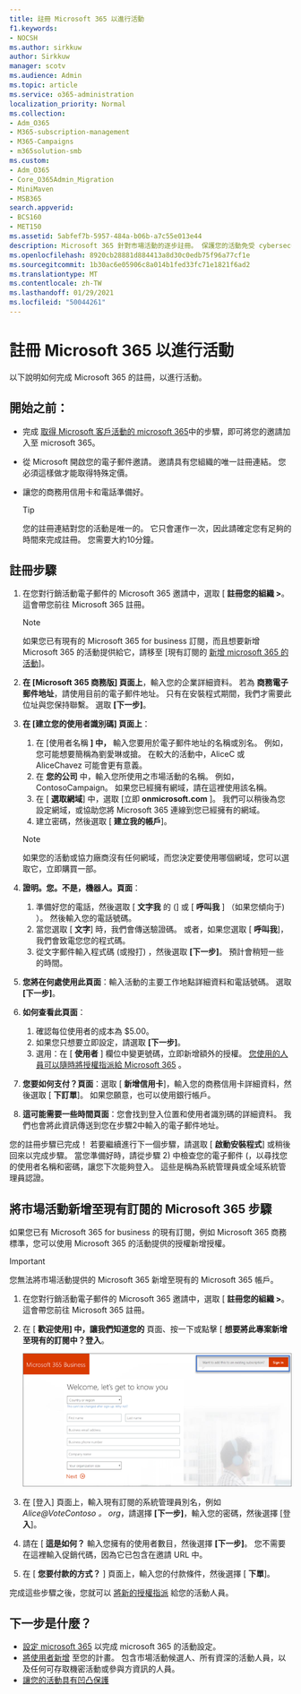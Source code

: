 ```yaml
---
title: 註冊 Microsoft 365 以進行活動
f1.keywords:
- NOCSH
ms.author: sirkkuw
author: Sirkkuw
manager: scotv
ms.audience: Admin
ms.topic: article
ms.service: o365-administration
localization_priority: Normal
ms.collection:
- Adm_O365
- M365-subscription-management
- M365-Campaigns
- m365solution-smb
ms.custom:
- Adm_O365
- Core_O365Admin_Migration
- MiniMaven
- MSB365
search.appverid:
- BCS160
- MET150
ms.assetid: 5abfef7b-5957-484a-b06b-a7c55e013e44
description: Microsoft 365 針對市場活動的逐步註冊。 保護您的活動免受 cybersecurity 威脅的電子郵件、資料和通訊的威脅。
ms.openlocfilehash: 8920cb28881d884413a8d30c0edb75f96a77cf1e
ms.sourcegitcommit: 1b30ac6e05906c8a014b1fed33fc71e1821f6ad2
ms.translationtype: MT
ms.contentlocale: zh-TW
ms.lasthandoff: 01/29/2021
ms.locfileid: "50044261"
---
```

# <a name="sign-up-for-microsoft-365-for-campaigns"></a>註冊 Microsoft 365 以進行活動 

以下說明如何完成 Microsoft 365 的註冊，以進行活動。

## <a name="before-you-start"></a>開始之前：

- 完成 [取得 Microsoft 客戶活動的 microsoft 365](get-microsoft-365-campaigns.md#get-microsoft-365-for-campaigns)中的步驟，即可將您的邀請加入至 microsoft 365。
- 從 Microsoft 開啟您的電子郵件邀請。 邀請具有您組織的唯一註冊連結。 您必須這樣做才能取得特殊定價。
- 讓您的商務用信用卡和電話準備好。

    > [!TIP]
    > 您的註冊連結對您的活動是唯一的。 它只會運作一次，因此請確定您有足夠的時間來完成註冊。 您需要大約10分鐘。

## <a name="steps-to-sign-up"></a>註冊步驟

1. 在您對行銷活動電子郵件的 Microsoft 365 邀請中，選取 [ **註冊您的組織 >**。 這會帶您前往 Microsoft 365 註冊。
    > [!NOTE]
    > 如果您已有現有的 Microsoft 365 for business 訂閱，而且想要新增 Microsoft 365 的活動提供給它，請移至 [現有訂閱的 [新增 microsoft 365 的活動](#steps-to-add-microsoft-365-for-campaigns-to-an-existing-subscription)]。
1. **在 [Microsoft 365 商務版] 頁面上**，輸入您的企業詳細資料。 若為 **商務電子郵件地址**，請使用目前的電子郵件地址。 只有在安裝程式期間，我們才需要此位址與您保持聯繫。 選取 **[下一步]**。
1. **在 [建立您的使用者識別碼] 頁面上**：
    1. 在 [使用者名稱 **] 中，** 輸入您要用於電子郵件地址的名稱或別名。 例如，您可能想要簡稱為劉愛琳或搶。 在較大的活動中，AliceC 或 AliceChavez 可能會更有意義。
    2. 在 **您的公司** 中，輸入您所使用之市場活動的名稱。 例如，ContosoCampaign。 如果您已經擁有網域，請在這裡使用該名稱。 
    3. 在 [ **選取網域**] 中，選取 [立即 **onmicrosoft.com** ]。 我們可以稍後為您設定網域，或協助您將 Microsoft 365 連線到您已經擁有的網域。
    4. 建立密碼，然後選取 [ **建立我的帳戶**]。
    > [!NOTE]
    > 如果您的活動或協力廠商沒有任何網域，而您決定要使用哪個網域，您可以選取它，立即購買一部。

4. **證明。您。不是，機器人。頁面**：
    1. 準備好您的電話，然後選取 [ **文字我** 的 (] 或 [ **呼叫我** ] （如果您傾向于) ）。 然後輸入您的電話號碼。 
    2. 當您選取 [ **文字**] 時，我們會傳送驗證碼。 或者，如果您選取 [ **呼叫我**]，我們會致電您您的程式碼。
    3. 從文字郵件輸入程式碼 (或撥打) ，然後選取 **[下一步]**。 預計會稍短一些的時間。 
5. **您將在何處使用此頁面**：輸入活動的主要工作地點詳細資料和電話號碼。 選取 **[下一步]**。
6. **如何查看此頁面**：
    1. 確認每位使用者的成本為 $5.00。 
    2. 如果您只想要立即設定，請選取 **[下一步]**。 
    3. 選用：在 [ **使用者** ] 欄位中變更號碼，立即新增額外的授權。 [您使用的人員可以隨時將授權指派給 Microsoft 365](../business/add-users-m365b.md?toc=/microsoft-365/campaigns/toc.json) 。
7. **您要如何支付？頁面**：選取 [ **新增信用卡**]，輸入您的商務信用卡詳細資料，然後選取 [ **下訂單**]。 如果您願意，也可以使用銀行帳戶。
8. **這可能需要一些時間頁面**：您會找到登入位置和使用者識別碼的詳細資料。 我們也會將此資訊傳送到您在步驟2中輸入的電子郵件地址。

您的註冊步驟已完成！ 若要繼續進行下一個步驟，請選取 [ **啟動安裝程式**] 或稍後回來以完成步驟。 當您準備好時，請從步驟 2) 中檢查您的電子郵件 (，以尋找您的使用者名稱和密碼，讓您下次能夠登入。 這些是稱為系統管理員或全域系統管理員認證。

## <a name="steps-to-add-microsoft-365-for-campaigns-to-an-existing-subscription"></a>將市場活動新增至現有訂閱的 Microsoft 365 步驟

如果您已有 Microsoft 365 for business 的現有訂閱，例如 Microsoft 365 商務標準，您可以使用 Microsoft 365 的活動提供的授權新增授權。
> [!IMPORTANT]
> 您無法將市場活動提供的 Microsoft 365 新增至現有的 Microsoft 365 帳戶。

1. 在您對行銷活動電子郵件的 Microsoft 365 邀請中，選取 [ **註冊您的組織 >**。 這會帶您前往 Microsoft 365 註冊。
2. 在 [ **歡迎使用] 中，讓我們知道您的** 頁面、按一下或點擊 [ **想要將此專案新增至現有的訂閱中？登入**。
    
    ![選擇右上角的 [登入]。](../media/addtoexisting.png)
3. 在 [登入] 頁面上，輸入現有訂閱的系統管理員別名，例如 *Alice@VoteContoso <span></span> 。 org*，請選擇 **[下一步]**，輸入您的密碼，然後選擇 [登 **入**]。
4. 請在 [ **這是如何？** 輸入您擁有的使用者數目，然後選擇 **[下一步]**。 您不需要在這裡輸入促銷代碼，因為它已包含在邀請 URL 中。
5. 在 [ **您要付款的方式？** ] 頁面上，輸入您的付款條件，然後選擇 [ **下單**]。

完成這些步驟之後，您就可以 [將新的授權指派](../admin/manage/assign-licenses-to-users.md) 給您的活動人員。

## <a name="whats-next"></a>下一步是什麼？

- [設定 microsoft 365](../business/set-up.md?toc=/microsoft-365/campaigns/toc.json) 以完成 microsoft 365 的活動設定。
- [將使用者新增](../business/add-users-m365b.md?toc=/microsoft-365/campaigns/toc.json) 至您的計畫。 包含市場活動候選人、所有資深的活動人員，以及任何可存取機密活動或參與方資訊的人員。
- [讓您的活動具有凹凸保護](m365-campaigns-security-overview.md)